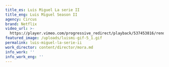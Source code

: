 ```yaml
---
title_es: Luis Miguel La serie II
title_eng: Luis Miguel Season II
agency: Circus
brand: Netflix
video_url: >-
  https://player.vimeo.com/progressive_redirect/playback/537453816/rendition/1080p/file.mp4?loc=external&log_user=0&signature=aff6e37796e3d6a2ee295c2fe74c0e61e6ea68528725b5b77d20679210542261
featured_image: /uploads/luismi-gif-5_1.gif
permalink: luis-miguel-la-serie-ii
work_director: content/director/mora.md
info_work: ''
info_work_eng: ''
---
```


